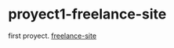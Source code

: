 # proyect1-freelance-site
first proyect. 
[freelance-site](https://omarchavez18.github.io/proyect1-freelance-site/)
